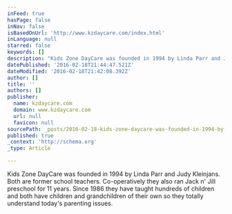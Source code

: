 ```yaml
---
inFeed: true
hasPage: false
inNav: false
isBasedOnUrl: 'http://www.kzdaycare.com/index.html'
inLanguage: null
starred: false
keywords: []
description: "Kids Zone DayCare was founded in 1994 by Linda Parr and Judy Kleinjans.\_ Both are former school teachers.\_ Co-operatively they also ran Jack n' Jill preschool f"
datePublished: '2016-02-18T21:44:47.521Z'
dateModified: '2016-02-18T21:42:08.392Z'
author: []
title: ''
authors: []
publisher:
  name: kzdaycare.com
  domain: www.kzdaycare.com
  url: null
  favicon: null
sourcePath: _posts/2016-02-18-kids-zone-daycare-was-founded-in-1994-by-linda-parr-and-judy.md
published: true
_context: 'http://schema.org'
_type: Article

---
```

Kids Zone DayCare was founded in 1994 by Linda Parr and Judy Kleinjans.  Both are former school teachers.  Co-operatively they also ran Jack n' Jill preschool for 11 years.  Since 1986 they have taught hundreds of children and both have children and grandchildren of their own so they totally understand today's parenting issues.